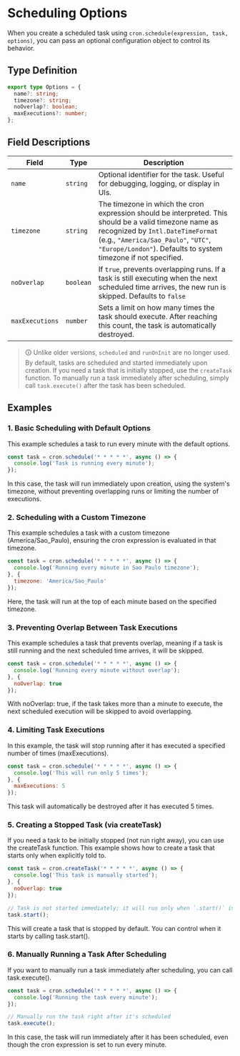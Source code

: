 # Scheduling Options

When you create a scheduled task using `cron.schedule(expression, task, options)`, you can pass an optional configuration object to control its behavior.

## Type Definition

```ts
export type Options = {
  name?: string;
  timezone?: string;
  noOverlap?: boolean;
  maxExecutions?: number;
};
```

## Field Descriptions

| Field            | Type      | Description                                                                 |
|------------------|-----------|-----------------------------------------------------------------------------|
| `name`           | `string`  | Optional identifier for the task. Useful for debugging, logging, or display in UIs. |
| `timezone`       | `string`  | The timezone in which the cron expression should be interpreted. This should be a valid timezone name as recognized by `Intl.DateTimeFormat` (e.g., `"America/Sao_Paulo"`, `"UTC"`, `"Europe/London"`). Defaults to system timezone if not specified. |
| `noOverlap`      | `boolean` | If `true`, prevents overlapping runs. If a task is still executing when the next scheduled time arrives, the new run is skipped. Defaults to `false`|
| `maxExecutions`  | `number`  | Sets a limit on how many times the task should execute. After reaching this count, the task is automatically destroyed. |

> 🛈 Unlike older versions, `scheduled` and `runOnInit` are no longer used. By default, tasks are scheduled and started immediately upon creation. If you need a task that is initially stopped, use the `createTask` function. To manually run a task immediately after scheduling, simply call `task.execute()` after the task has been scheduled.


## Examples

### 1. Basic Scheduling with Default Options

This example schedules a task to run every minute with the default options.

```js
const task = cron.schedule('* * * * *', async () => {
  console.log('Task is running every minute');
});
```

In this case, the task will run immediately upon creation, using the system's timezone, without preventing overlapping runs or limiting the number of executions.

### 2. Scheduling with a Custom Timezone

This example schedules a task with a custom timezone (America/Sao_Paulo), ensuring the cron expression is evaluated in that timezone.

```js
const task = cron.schedule('* * * * *', async () => {
  console.log('Running every minute in Sao Paulo timezone');
}, {
  timezone: 'America/Sao_Paulo'
});

``` 
Here, the task will run at the top of each minute based on the specified timezone.

### 3. Preventing Overlap Between Task Executions

This example schedules a task that prevents overlap, meaning if a task is still running and the next scheduled time arrives, it will be skipped.

```js
const task = cron.schedule('* * * * *', async () => {
  console.log('Running every minute without overlap');
}, {
  noOverlap: true
});
```

With noOverlap: true, if the task takes more than a minute to execute, the next scheduled execution will be skipped to avoid overlapping.

### 4. Limiting Task Executions

In this example, the task will stop running after it has executed a specified number of times (maxExecutions).

```js
const task = cron.schedule('* * * * *', async () => {
  console.log('This will run only 5 times');
}, {
  maxExecutions: 5
});
```

This task will automatically be destroyed after it has executed 5 times.


### 5. Creating a Stopped Task (via createTask)

If you need a task to be initially stopped (not run right away), you can use the createTask function. This example shows how to create a task that starts only when explicitly told to.

```js
const task = cron.createTask('* * * * *', async () => {
  console.log('This task is manually started');
}, {
  noOverlap: true
});

// Task is not started immediately; it will run only when `.start()` is called.
task.start();
```
This will create a task that is stopped by default. You can control when it starts by calling task.start().


### 6. Manually Running a Task After Scheduling

If you want to manually run a task immediately after scheduling, you can call task.execute().

```js
const task = cron.schedule('* * * * *', async () => {
  console.log('Running the task every minute');
});

// Manually run the task right after it's scheduled
task.execute();
```

In this case, the task will run immediately after it has been scheduled, even though the cron expression is set to run every minute.